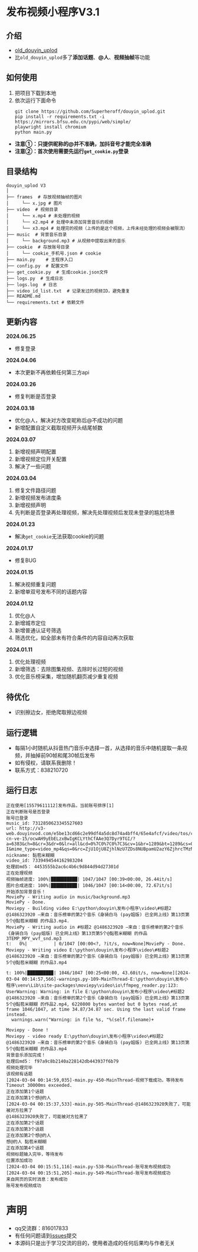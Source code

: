 # 发布视频小程序V3.1
## 介绍
- [old_douyin_uplod](https://github.com/Superheroff/douyin_uplod/tree/main)
- 比`old_douyin_uplod`多了**添加话题**、**@人**、**视频抽帧**等功能

## 如何使用
1. 把项目下载到本地
2. 依次运行下面命令
    ```shell
    git clone https://github.com/Superheroff/douyin_uplod.git
    pip install -r requirements.txt -i https://mirrors.bfsu.edu.cn/pypi/web/simple/
    playwright install chromium
    python main.py
    ```
- **注意①：只提供昵称的@并不准确，加抖音号才能完全准确**
- **注意②：首次使用需要先运行`get_cookie.py`登录**


## 目录结构
```text
douyin_uplod V3
│
├── frames  # 存放视频抽帧的图片
│     └── x.jpg # 图片
├── video  # 视频目录
│     └── x.mp4 # 未处理的视频
│     └── x2.mp4 # 处理中未添加背景音乐的视频
│     └── x3.mp4 # 处理完的视频（上传的是这个视频，上传未经处理的视频会被限流）
├── music  # 背景音乐目录
│     └── background.mp3 # 从视频中提取出来的音乐
├── cookie  # 存放账号目录
│     └── cookie_手机号.json # cookie
├── main.py    # 主程序入口
├── config.py  # 配置文件
├── get_cookie.py  # 生成cookie.json文件
├── logs.py  # 生成日志
├── logs.log  # 日志
├── video_id_list.txt  # 记录发过的视频ID，避免重复
├── README.md
└── requirements.txt # 依赖文件
```
## 更新内容
**2024.06.25**
- 修复登录

**2024.04.06**
- 本次更新不再依赖任何第三方api

**2024.03.26**
- 修复判断是否登录

**2024.03.18**
- 优化@人，解决对方改变昵称后@不成功的问题
- 新增配置自定义截取视频开头结尾帧数

**2024.03.07**
1. 新增视频声明配置
2. 新增视频定位开关配置
3. 解决了一些问题

**2024.03.04**
1. 修复文件路径问题
2. 新增视频发布进度条
3. 新增视频声明
4. 先判断是否登录再处理视频，解决先处理视频后发现未登录的尴尬场景

**2024.01.23**
- 解决`get_cookie`无法获取cookie的问题

**2024.01.17**
- 修复BUG

**2024.01.15**
1. 解决视频重复问题
2. 新增单双号发布不同的话题内容


**2024.01.12**
1. 优化@人
2. 新增城市定位
3. 新增普通认证号筛选
4. 筛选优化，如全部未有符合条件的内容自动再次获取


**2024.01.11**
1. 优化处理视频
2. 新增筛选：去除图集视频、去除时长过短的视频
3. 优化音乐榜采集，增加随机翻页减少重复视频

## 待优化
- 识别擦边女，拒绝爬取擦边视频


## 运行逻辑
- 每隔1小时随机从抖音热门音乐中选择一首，从选择的音乐中随机提取一条视频，并抽掉前90帧和尾30帧后发布
- 如有侵权，请联系我删除！
- 联系方式：838210720

## 运行日志
```log
正在使用[15579611112]发布作品，当前账号排序[1]
正在判断账号是否登录
账号已登录
music_id: 7312850623345527603
url: http://v3-web.douyinvod.com/e5be13cd66c2e99df4a5dc8d74a4bff4/65e4afcf/video/tos/cn/tos-cn-ve-15/ocwAH9yEbELzxBwIgKCLYthCfAAe3Q7Dyr9TGI/?a=6383&ch=8&cr=3&dr=0&lr=all&cd=0%7C0%7C0%7C3&cv=1&br=1289&bt=1289&cs=0&ds=4&ft=bvTKJbQQqUiSf_TZyo0ORVTYA0pijkIrejKJsCAyx.0P3-I&mime_type=video_mp4&qs=0&rc=ZjU1OjU8ZjhlNzU7ZDs8NUBpamU2azY6ZjhrcTMzNGkzM0A2NC80Y18yXjYxLTNgYWFhYSNpbjM2cjRfcWFgLS1kLS9zcw%3D%3D&btag=e00018000&cquery=100a&dy_q=1709482393&feature_id=46a7bb47b4fd1280f3d3825bf2b29388&l=20240304001313B4854C73E6800D57BF70
nickname: 黏苞米糊糊
video_id: 7339494544162983204
处理前md5： 4453555b2ac6c4b6c9d844d94d27301d
正在处理视频
视频抽帧进度: 100%|██████████| 1047/1047 [00:39<00:00, 26.44it/s]
图片合成进度: 100%|█████████▉| 1046/1047 [00:14<00:00, 72.67it/s]
开始添加背景音乐！
MoviePy - Writing audio in music/background.mp3
MoviePy - Done.
Moviepy - Building video E:\python\douyin\发布小程序\video\#标题2 @1486323920 —来自：音乐榜单的第2个音乐《身骑白马 (pay姐版) 已全网上线》第13页第5个@黏苞米糊糊 的作品3.mp4.
MoviePy - Writing audio in #标题2 @1486323920 —来自：音乐榜单的第2个音乐《身骑白马 (pay姐版) 已全网上线》第13页第5个@黏苞米糊糊 的作品3TEMP_MPY_wvf_snd.mp3
t:   0%|          | 0/1047 [00:00<?, ?it/s, now=None]MoviePy - Done.
Moviepy - Writing video E:\python\douyin\发布小程序\video\#标题2 @1486323920 —来自：音乐榜单的第2个音乐《身骑白马 (pay姐版) 已全网上线》第13页第5个@黏苞米糊糊 的作品3.mp4

t: 100%|█████████▉| 1046/1047 [00:25<00:00, 43.60it/s, now=None][2024-03-04 00:14:57,566]-warnings.py-109-MainThread-E:\python\douyin\发布小程序\venv\Lib\site-packages\moviepy\video\io\ffmpeg_reader.py:123: UserWarning: Warning: in file E:\python\douyin\发布小程序\video\#标题2 @1486323920 —来自：音乐榜单的第2个音乐《身骑白马 (pay姐版) 已全网上线》第13页第5个@黏苞米糊糊 的作品2.mp4, 6220800 bytes wanted but 0 bytes read,at frame 1046/1047, at time 34.87/34.87 sec. Using the last valid frame instead.
  warnings.warn("Warning: in file %s, "%(self.filename)+

Moviepy - Done !
Moviepy - video ready E:\python\douyin\发布小程序\video\#标题2 @1486323920 —来自：音乐榜单的第2个音乐《身骑白马 (pay姐版) 已全网上线》第13页第5个@黏苞米糊糊 的作品3.mp4
背景音乐添加完成！
处理后md5： f97a9c8b2140a228142db443937f6b79
视频处理完毕
该视频有话题
[2024-03-04 00:14:59,035]-main.py-450-MainThread-视频下载成功，等待发布
Timeout 30000ms exceeded.
正在添加第1个话题
正在添加第1个想@的人
[2024-03-04 00:15:37,533]-main.py-505-MainThread-@1486323920失败了，可能被对方拉黑了
@1486323920失败了，可能被对方拉黑了
正在添加第2个话题
正在添加第3个话题
正在添加第2个想@的人
想@的人 黏苞米糊糊
正在添加第4个话题
视频标题输入完毕，等待发布
位置添加成功
[2024-03-04 00:15:51,116]-main.py-538-MainThread-账号发布视频成功
[2024-03-04 00:15:51,205]-main.py-549-MainThread-账号发布视频成功
来自网页的实时消息：发布成功
账号发布视频成功
```

# 声明
- qq交流群：816017833
- 有任何问题请到[issues](https://github.com/Superheroff/douyin_uplod/issues)提交
- 本源码只是出于学习交流的目的，使用者造成的任何后果均与作者无关